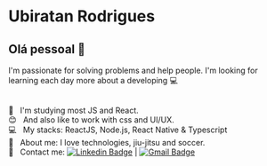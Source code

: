 

# Ubiratan Rodrigues

## Olá pessoal 👋
I'm passionate for solving problems and help people.
I'm looking for learning each day more about a developing :computer:


 <br/> :purple_heart: &nbsp; I'm studying most JS and React.
 <br/> :blush: &nbsp; And also like to work with css and UI/UX.
 <br/> :computer: &nbsp; My stacks: ReactJS, Node.js, React Native & Typescript
 <br/> 💬  &nbsp; About me: I love technologies, jiu-jitsu and soccer.
 <br/> :email: &nbsp; Contact me: [![Linkedin Badge](https://img.shields.io/badge/-UbiratanRodrigues-blue?style=flat-square&logo=Linkedin&logoColor=white&link=https://www.linkedin.com/in/ubiratan-da-rosa-rodrigues-b1a717157/)](https://www.linkedin.com/in/ubiratan-da-rosa-rodrigues-b1a717157/) 
| 
[![Gmail Badge](https://img.shields.io/badge/-birarr@gmail.com-c14438?style=flat-square&logo=Gmail&logoColor=white&link=mailto:birarr@gmail.com)](mailto:birarr@gmail.com)
